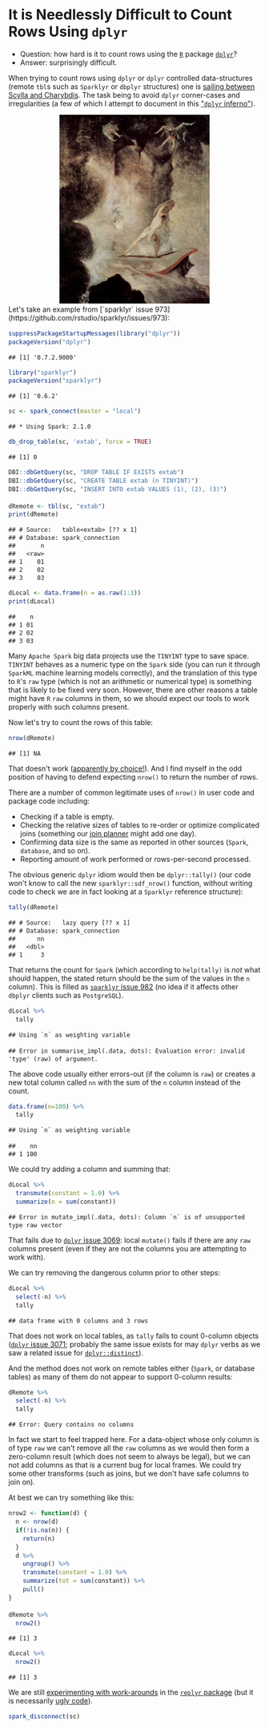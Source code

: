 
It is Needlessly Difficult to Count Rows Using `dplyr`
======================================================

<!-- *.md is generated from *.Rmd. Please edit that file -->
-   Question: how hard is it to count rows using the [`R`](https://www.r-project.org) package [`dplyr`](https://CRAN.R-project.org/package=dplyr)?
-   Answer: surprisingly difficult.

When trying to count rows using `dplyr` or `dplyr` controlled data-structures (remote `tbl`s such as `Sparklyr` or `dbplyr` structures) one is [sailing between Scylla and Charybdis](https://en.wikipedia.org/wiki/Between_Scylla_and_Charybdis). The task being to avoid `dplyr` corner-cases and irregularities (a few of which I attempt to document in this ["`dplyr` inferno"](https://github.com/WinVector/Examples/blob/master/dplyr/dplyrQuiz.md)).

<center>
<a href="https://en.wikipedia.org/wiki/Between_Scylla_and_Charybdis"> <img src="Johann_Heinrich_Fusili.jpg" width="300"> </a>
</center>
Let's take an example from [`sparklyr` issue 973](https://github.com/rstudio/sparklyr/issues/973):

``` r
suppressPackageStartupMessages(library("dplyr"))
packageVersion("dplyr")
```

    ## [1] '0.7.2.9000'

``` r
library("sparklyr")
packageVersion("sparklyr")
```

    ## [1] '0.6.2'

``` r
sc <- spark_connect(master = "local")
```

    ## * Using Spark: 2.1.0

``` r
db_drop_table(sc, 'extab', force = TRUE)
```

    ## [1] 0

``` r
DBI::dbGetQuery(sc, "DROP TABLE IF EXISTS extab")
DBI::dbGetQuery(sc, "CREATE TABLE extab (n TINYINT)")
DBI::dbGetQuery(sc, "INSERT INTO extab VALUES (1), (2), (3)")

dRemote <- tbl(sc, "extab")
print(dRemote)
```

    ## # Source:   table<extab> [?? x 1]
    ## # Database: spark_connection
    ##       n
    ##   <raw>
    ## 1    01
    ## 2    02
    ## 3    03

``` r
dLocal <- data.frame(n = as.raw(1:3))
print(dLocal)
```

    ##    n
    ## 1 01
    ## 2 02
    ## 3 03

Many `Apache Spark` big data projects use the `TINYINT` type to save space. `TINYINT` behaves as a numeric type on the `Spark` side (you can run it through `SparkML` machine learning models correctly), and the translation of this type to `R`'s `raw` type (which is not an arithmetic or numerical type) is something that is likely to be fixed very soon. However, there are other reasons a table might have `R` `raw` columns in them, so we should expect our tools to work properly with such columns present.

Now let's try to count the rows of this table:

``` r
nrow(dRemote)
```

    ## [1] NA

That doesn't work ([apparently by choice!](http://www.win-vector.com/blog/2017/08/why-to-use-the-replyr-r-package/)). And I find myself in the odd position of having to defend expecting `nrow()` to return the number of rows.

There are a number of common legitimate uses of `nrow()` in user code and package code including:

-   Checking if a table is empty.
-   Checking the relative sizes of tables to re-order or optimize complicated joins (something our [join planner](http://www.win-vector.com/blog/2017/07/join-dependency-sorting/) might add one day).
-   Confirming data size is the same as reported in other sources (`Spark`, `database`, and so on).
-   Reporting amount of work performed or rows-per-second processed.

The obvious generic `dplyr` idiom would then be `dplyr::tally()` (our code won't know to call the new `sparklyr::sdf_nrow()` function, without writing code to check we are in fact looking at a `Sparklyr` reference structure):

``` r
tally(dRemote)
```

    ## # Source:   lazy query [?? x 1]
    ## # Database: spark_connection
    ##      nn
    ##   <dbl>
    ## 1     3

That returns the count for `Spark` (which according to `help(tally)` is *not* what should happen, the stated return should be the sum of the values in the `n` column). This is filled as [`sparklyr` issue 982](https://github.com/rstudio/sparklyr/issues/982) (no idea if it affects other `dbplyr` clients such as `PostgreSQL`).

``` r
dLocal %>% 
  tally
```

    ## Using `n` as weighting variable

    ## Error in summarise_impl(.data, dots): Evaluation error: invalid 'type' (raw) of argument.

The above code usually either errors-out (if the column is `raw`) or creates a new total column called `nn` with the sum of the `n` column instead of the count.

``` r
data.frame(n=100) %>% 
  tally
```

    ## Using `n` as weighting variable

    ##    nn
    ## 1 100

We could try adding a column and summing that:

``` r
dLocal %>% 
  transmute(constant = 1.0) %>%
  summarize(n = sum(constant))
```

    ## Error in mutate_impl(.data, dots): Column `n` is of unsupported type raw vector

That fails due to [`dplyr` issue 3069](https://github.com/tidyverse/dplyr/issues/3069): local `mutate()` fails if there are any `raw` columns present (even if they are not the columns you are attempting to work with).

We can try removing the dangerous column prior to other steps:

``` r
dLocal %>% 
  select(-n) %>%
  tally
```

    ## data frame with 0 columns and 3 rows

That does not work on local tables, as `tally` fails to count 0-column objects ([`dplyr` issue 3071](https://github.com/tidyverse/dplyr/issues/3071); probably the same issue exists for may `dplyr` verbs as we saw a related issue for [`dplyr::distinct`](https://github.com/tidyverse/dplyr/issues/2954)).

And the method does not work on remote tables either (`Spark`, or database tables) as many of them do not appear to support 0-column results:

``` r
dRemote %>% 
  select(-n) %>%
  tally
```

    ## Error: Query contains no columns

In fact we start to feel trapped here. For a data-object whose only column is of type `raw` we can't remove all the `raw` columns as we would then form a zero-column result (which does not seem to always be legal), but we can not add columns as that is a current bug for local frames. We could try some other transforms (such as joins, but we don't have safe columns to join on).

At best we can try something like this:

``` r
nrow2 <- function(d) {
  n <- nrow(d)
  if(!is.na(n)) {
    return(n)
  }
  d %>% 
    ungroup() %>%
    transmute(constant = 1.0) %>% 
    summarize(tot = sum(constant)) %>%
    pull()
}

dRemote %>% 
  nrow2()
```

    ## [1] 3

``` r
dLocal %>% 
  nrow2()
```

    ## [1] 3

We are still [experimenting with work-arounds](https://winvector.github.io/replyr/reference/replyr_nrow.html) in the [`replyr` package](https://winvector.github.io/replyr/) (but it is necessarily [ugly code](https://github.com/WinVector/replyr/blob/master/R/nrow.R)).

``` r
spark_disconnect(sc)
```
